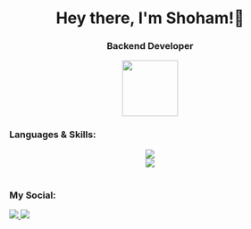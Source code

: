 <h1 align="center">Hey there, I'm Shoham!👋</h1>

<h3 align="center">Backend Developer</h3>

<div id="header" align="center">
  <img src="https://media.giphy.com/media/M9gbBd9nbDrOTu1Mqx/giphy.gif" width="100"/>
</div>

<h3>Languages & Skills:</h3>
<p align="center">
    <a href="https://skillicons.dev">
      <img src="https://skillicons.dev/icons?i=java,spring,maven,docker,mysql,postman,aws,postgresql,git,mongodb" />
      <br>
      <img src="https://skillicons.dev/icons?i=js,react,python,html,css" />
      <br><br>
    </a>
</p>

<h3>My Social:</h3>
<a href="https://www.linkedin.com/in/shoham-dar-7b3a91229/">
    <img src="https://skillicons.dev/icons?i=linkedin"/>
</a>
  
<a href="https://replit.com/@shohamD">
    <img src="https://skillicons.dev/icons?i=replit"/>
</a>
